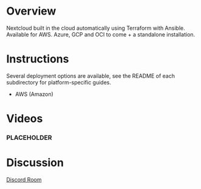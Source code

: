# Overview
Nextcloud built in the cloud automatically using Terraform with Ansible. Available for AWS. Azure, GCP and OCI to come + a standalone installation.

# Instructions
Several deployment options are available, see the README of each subdirectory for platform-specific guides.
- AWS (Amazon)

# Videos
### PLACEHOLDER ###

# Discussion
[Discord Room](https://discord.gg/zmu6GVnPnj)
